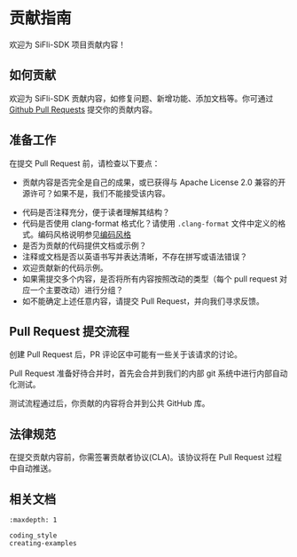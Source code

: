 # 贡献指南


欢迎为 SiFli-SDK 项目贡献内容！

## 如何贡献

欢迎为 SiFli-SDK 贡献内容，如修复问题、新增功能、添加文档等。你可通过 [Github Pull Requests](https://github.com/OpenSiFli/SiFli-SDK/pulls) 提交你的贡献内容。

## 准备工作

在提交 Pull Request 前，请检查以下要点：

- 贡献内容是否完全是自己的成果，或已获得与 Apache License 2.0 兼容的开源许可？如果不是，我们不能接受该内容。
<!-- - 代码文档是否符合 编写文档 的要求？ -->
- 代码是否注释充分，便于读者理解其结构？
- 代码是否使用 clang-format 格式化？请使用 `.clang-format` 文件中定义的格式。编码风格说明参见[编码风格](coding_style.md)
- 是否为贡献的代码提供文档或示例？
- 注释或文档是否以英语书写并表达清晰，不存在拼写或语法错误？
- 欢迎贡献新的代码示例。
- 如果需提交多个内容，是否将所有内容按照改动的类型（每个 pull request 对应一个主要改动）进行分组？
- 如不能确定上述任意内容，请提交 Pull Request，并向我们寻求反馈。

## Pull Request 提交流程

创建 Pull Request 后，PR 评论区中可能有一些关于该请求的讨论。

Pull Request 准备好待合并时，首先会合并到我们的内部 git 系统中进行内部自动化测试。

测试流程通过后，你贡献的内容将合并到公共 GitHub 库。

## 法律规范

在提交贡献内容前，你需签署贡献者协议(CLA)。该协议将在 Pull Request 过程中自动推送。

## 相关文档

```{toctree}
:maxdepth: 1

coding_style
creating-examples

```
